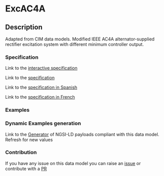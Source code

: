 # ExcAC4A

## Description 

Adapted from CIM data models. Modified IEEE AC4A alternator-supplied rectifier excitation system with different minimum controller output.
### Specification

Link to the [interactive specification](https://swagger.lab.fiware.org/?url=https://smart-data-models.github.io/dataModel.EnergyCIM/ExcAC4A/swagger.yaml)

Link to the [specification](https://smart-data-models.github.io/dataModel.EnergyCIM/ExcAC4A/doc/spec.md)

Link to the [specification in Spanish](https://smart-data-models.github.io/dataModel.EnergyCIM/ExcAC4A/doc/spec_ES.md)

Link to the [specification in French](https://smart-data-models.github.io/dataModel.EnergyCIM/ExcAC4A/doc/spec_FR.md)
### Examples
### Dynamic Examples generation

Link to the [Generator](https://smartdatamodels.org/extra/ngsi-ld_generator_v0.91.php?schemaUrl=https://raw.githubusercontent.com/smart-data-models/dataModel.EnergyCIM/master/ExcAC4A/schema.json&email=info@smartdatamodels.org) of NGSI-LD payloads compliant with this data model. Refresh for new values
### Contribution

 If you have any issue on this data model you can raise an [issue](https://github.com/smart-data-models/dataModel.EnergyCIM/issues)  or contribute with a [PR](https://github.com/smart-data-models/dataModel.EnergyCIM/pulls)